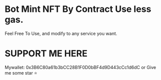 # Bot Mint NFT By Contract Use less gas.
Feel Free To Use, and modify to any service you want.

# SUPPORT ME HERE
Mywallet: 0x3B6C80a61b3bCC28B1F0D0bBF4d9D443cCc1d6dC
or
Give me some star ⭐

